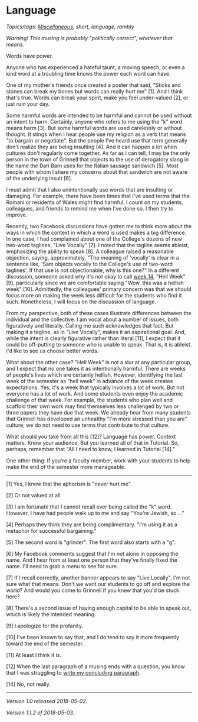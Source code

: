 Language
========

*Topics/tags: [Miscellaneous](index-misc), short, language, rambly*

*Warning!  This musing is probably "politically correct", whatever
that means.*

Words have power.

Anyone who has experienced a hateful taunt, a moving speech, or even
a kind word at a troubling time knows the power each word can have.

One of my mother's friends once created a poster that said, "Sticks and
stones can break my bones but words can really hurt me" [1]. And I think
that's true.  Words can break your spirit, make you feel under-valued
[2], or just ruin your day.

Some harmful words are intended to be harmful and cannot be used without
an intent to harm.  Certainly, anyone who refers to me using the "k"
word means harm [3].  But some harmful words are used carelessly or
without thought.  It stings when I hear people use my religion as a
verb that means "to bargain or negotiate".  But the people I've heard
use that term generally don't realize they are being insulting [4].
And it can happen a lot when cultures don't regularly come together.
As far as I can tell, I may be the only person in the town of Grinnell
that objects to the use of derogatory slang in the name the Dari Barn
uses for the Italian sausage sandwich [5].  Most people with whom I share
my concerns about that sandwich are not aware of the underlying insult [6].

I must admit that I also unintentionally use words that are insulting or
damaging.  For example, there have been times that I've used terms
that the Romani or residents of Wales might find harmful.  I count on
my students, colleagues, and friends to remind me when I've done so.
I then try to improve.

Recently, two Facebook discussions have gotten me to think more about the
ways in which the context in which a word is used makes a big difference.
In one case, I had complained about one of the College's dozens of new
two-word taglines, "Live Vocally" [7].  I noted that the tagline seems
ableist, emphasizing the ability to speak [8].  A colleague raised a
reasonable objection, saying, approximately, "The meaning of 'vocally'
is clear in a sentence like, 'Sam objects vocally to the College's use of
two-word taglines'. If that use is not objectionable, why is this one?"
In a different discussion, someone asked why it's not okay to call
[week 14](naming-week-14), "Hell Week" [9], particularly since we are
comfortable saying "Wow, this was a hellish week" [10].  Admittedly,
the colleagues' primary concern was that we should focus more on making
the week less difficult for the students who find it such.  Nonetheless,
I will focus on the discussion of language.

From my perspective, both of these cases illustrate differences between
the individual and the collective.  I am vocal about a number of issues,
both figuratively and literally.  Calling me such acknowledges that fact.
But making it a tagline, as in "Live Vocally", makes it an aspirational
goal.  And, while the intent is clearly figurative rather than literal
[11], I expect that it could be off-putting to someone who is unable to
speak.  That is, it is ableist.  I'd like to see us choose better words.

What about the other case?  "Hell Week" is not a slur at any particular
group, and I expect that no one takes it as intentionally harmful.
There are weeks of people's lives which are certainly hellish.  However,
identifying the last week of the semester as "hell week" in advance of
the week creates expectations.  Yes, it's a week that typically involves a
lot of work.  But not everyone has a lot of work.  And some students even
enjoy the academic challenge of that week.  For example, the students
who plan well and scaffold their own work may find themselves less
challenged by two or three papers they have due that week.  We already
hear from many students that Grinnell has developed an unhealthy "I'm
more stressed than you are" culture; we do not need to use terms that
contribute to that culture.

What should you take from all this [12]?  Language has power.  Context
matters.  Know your audience.  But you learned all of that in Tutorial.
So, perhaps, remember that "All I need to know, I learned in Tutorial
[14]."

One other thing: If you're a faculty member, work with your students to
help make the end of the semester more manageable.

---

[1] Yes, I know that the aphorism is "*never* hurt me".

[2] Or not valued at all.

[3] I am fortunate that I cannot recall ever being called the "k" word.
However, I have had people walk up to me and say "You're Jewish, so ..."

[4] Perhaps they think they are being complimentary.  "I'm using it as
a metaphor for successful bargaining."

[5] The second word is "grinder".  The first word also starts with a "g".

[6] My Facebook comments suggest that I'm not alone in opposing the
name.  And I hear from at least one person that they've finally fixed
the name.  I'll need to grab a menu to see for sure.

[7] If I recall correctly, another banner appears to say "Live Locally".
I'm not sure what that means.  Don't we want our students to go off and
explore the world?  And would you come to Grinnell if you knew that you'd
be stuck here?

[8] There's a second issue of having enough capital to be able to speak
out, which is likely the intended meaning.

[9] I apologize for the profanity.

[10] I've been known to say that, and I do tend to say it more frequently
toward the end of the semester.

[11] At least I think it is.

[12] When the last paragraph of a musing ends with a question, you know
that I was struggling to [write my concluding paragraph](wrapping-up).

[14] No, not really.

---

*Version 1.0 released 2018-05-02.*

*Version 1.1.2 of 2018-05-03.*
